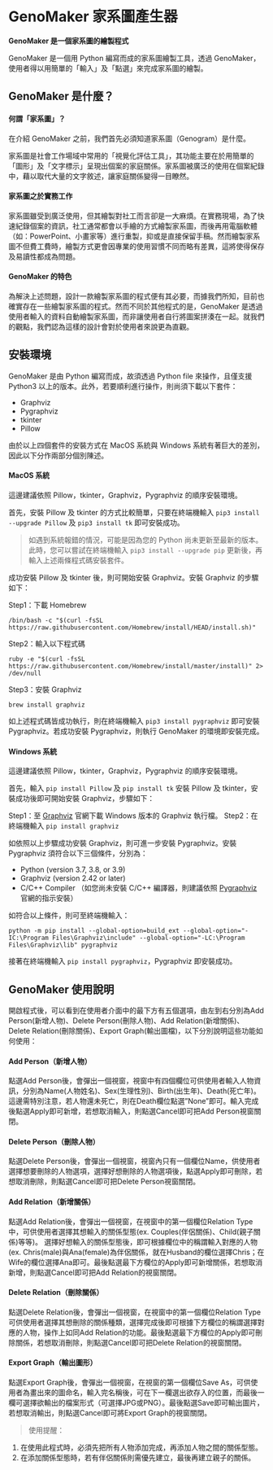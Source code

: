 # GenoMaker 家系圖產生器

**GenoMaker 是一個家系圖的繪製程式**

GenoMaker 是一個用 Python 編寫而成的家系圖繪製工具，透過 GenoMaker，使用者得以用簡單的「輸入」及「點選」來完成家系圖的繪製。

## GenoMaker 是什麼？
#### 何謂「家系圖」？
在介紹 GenoMaker 之前，我們首先必須知道家系圖（Genogram）是什麼。

家系圖是社會工作場域中常用的「視覺化評估工具」，其功能主要在於用簡單的「圖形」及「文字標示」呈現出個案的家庭關係。家系圖被廣泛的使用在個案紀錄中，藉以取代大量的文字敘述，讓家庭關係變得一目瞭然。

#### 家系圖之於實務工作
家系圖雖受到廣泛使用，但其繪製對社工而言卻是一大麻煩。在實務現場，為了快速紀錄個案的資訊，社工通常都會以手繪的方式繪製家系圖，而後再用電腦軟體（如：PowerPoint、小畫家等）進行重製，抑或是直接保留手稿。然而繪製家系圖不但費工費時，繪製方式更會因專業的使用習慣不同而略有差異，這將使得保存及易讀性都成為問題。

#### GenoMaker 的特色
為解決上述問題，設計一款繪製家系圖的程式便有其必要，而據我們所知，目前也確實存在一些繪製家系圖的程式。然而不同於其他程式的是，GenoMaker 是透過使用者輸入的資料自動繪製家系圖，而非讓使用者自行將圖案拼湊在一起。就我們的觀點，我們認為這樣的設計會對於使用者來說更為直觀。

## 安裝環境
GenoMaker 是由 Python 編寫而成，故須透過 Python file 來操作，且僅支援 Python3 以上的版本。此外，若要順利進行操作，則尚須下載以下套件：
- Graphviz
- Pygraphviz
- tkinter
- Pillow

由於以上四個套件的安裝方式在 MacOS 系統與 Windows 系統有著巨大的差別，因此以下分作兩部分個別陳述。

#### MacOS 系統
這邊建議依照 Pillow，tkinter，Graphviz，Pygraphviz 的順序安裝環境。

首先，安裝 Pillow 及 tkinter 的方式比較簡單，只要在終端機輸入 `pip3 install --upgrade Pillow` 及 `pip3 install tk` 即可安裝成功。

> 如遇到系統報錯的情況，可能是因為您的 Python 尚未更新至最新的版本。此時，您可以嘗試在終端機輸入 `pip3 install --upgrade pip` 更新後，再輸入上述兩條程式碼安裝套件。

成功安裝 Pillow 及 tkinter 後，則可開始安裝 Graphviz。安裝 Graphviz 的步驟如下：

Step1：下載 Homebrew

    /bin/bash -c "$(curl -fsSL https://raw.githubusercontent.com/Homebrew/install/HEAD/install.sh)"

Step2：輸入以下程式碼

    ruby -e "$(curl -fsSL https://raw.githubusercontent.com/Homebrew/install/master/install)" 2> /dev/null 

Step3：安裝 Graphviz

    brew install graphviz

如上述程式碼皆成功執行，則在終端機輸入 `pip3 install pygraphviz` 即可安裝 Pygraphviz。若成功安裝 Pygraphviz，則執行 GenoMaker 的環境即安裝完成。

#### Windows 系統
這邊建議依照 Pillow，tkinter，Graphviz，Pygraphviz 的順序安裝環境。

首先，輸入 `pip install Pillow` 及 `pip install tk` 安裝 Pillow 及 tkinter，安裝成功後即可開始安裝 Graphviz，步驟如下：

Step1：至 [Graphviz](https://graphviz.org/download/) 官網下載 Windows 版本的 Graphviz 執行檔。
Step2：在終端機輸入 `pip install graphviz`

如依照以上步驟成功安裝 Graphviz，則可進一步安裝 Pygraphviz。安裝 Pygraphviz 須符合以下三個條件，分別為：
- Python (version 3.7, 3.8, or 3.9)
- Graphviz (version 2.42 or later)
- C/C++ Compiler
（如您尚未安裝 C/C++ 編譯器，則建議依照 [Pygraphviz](https://pygraphviz.github.io/documentation/stable/install.html) 官網的指示安裝）

如符合以上條件，則可至終端機輸入：

    python -m pip install --global-option=build_ext --global-option="-IC:\Program Files\Graphviz\include" --global-option="-LC:\Program Files\Graphviz\lib" pygraphviz

接著在終端機輸入 `pip install pygraphviz`，Pygraphviz 即安裝成功。

## GenoMaker 使用說明
開啟程式後，可以看到在使用者介面中的最下方有五個選項，由左到右分別為Add Person(新增人物)、Delete Person(刪除人物)、Add Relation(新增關係)、Delete Relation(刪除關係)、Export Graph(輸出圖檔)，以下分別說明這些功能如何使用：

#### Add Person（新增人物）
點選Add Person後，會彈出一個視窗，視窗中有四個欄位可供使用者輸入人物資訊，分別為Name(人物姓名)、Sex(生理性別)、Birth(出生年)、Death(死亡年)。這邊需特別注意，若人物還未死亡，則在Death欄位點選”None”即可。輸入完成後點選Apply即可新增，若想取消輸入，則點選Cancel即可把Add Person視窗關閉。

#### Delete Person（刪除人物）
點選Delete Person後，會彈出一個視窗，視窗內只有一個欄位Name，供使用者選擇想要刪除的人物選項，選擇好想刪除的人物選項後，點選Apply即可刪除，若想取消刪除，則點選Cancel即可把Delete Person視窗關閉。

#### Add Relation（新增關係）
點選Add Relation後，會彈出一個視窗，在視窗中的第一個欄位Relation Type中，可供使用者選擇其想輸入的關係型態(ex. Couples(伴侶關係)、Child(親子關係)等等)。
選擇好想輸入的關係型態後，即可根據欄位中的稱謂輸入對應的人物(ex. Chris(male)與Ana(female)為伴侶關係，就在Husband的欄位選擇Chris；在Wife的欄位選擇Ana即可。最後點選最下方欄位的Apply即可新增關係，若想取消新增，則點選Cancel即可把Add Relation的視窗關閉。

#### Delete Relation（刪除關係）
點選Delete Relation後，會彈出一個視窗，在視窗中的第一個欄位Relation Type可供使用者選擇其想刪除的關係種類，選擇完成後即可根據下方欄位的稱謂選擇對應的人物，操作上如同Add Relation的功能。最後點選最下方欄位的Apply即可刪除關係，若想取消刪除，則點選Cancel即可把Delete Relation的視窗關閉。


#### Export Graph（輸出圖形）
點選Export Graph後，會彈出一個視窗，在視窗的第一個欄位Save As，可供使用者為畫出來的圖命名，輸入完名稱後，可在下一欄選出欲存入的位置，而最後一欄可選擇欲輸出的檔案形式（可選擇JPG或PNG）。最後點選Save即可輸出圖片，若想取消輸出，則點選Cancel即可將Export Graph的視窗關閉。

> 使用提醒：
1. 在使用此程式時，必須先把所有人物添加完成，再添加人物之間的關係型態。
2. 在添加關係型態時，若有伴侶關係則需優先建立，最後再建立親子的關係。
